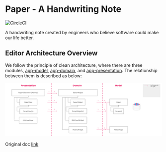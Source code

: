 Paper - A Handwriting Note
===

[![CircleCI](https://circleci.com/gh/boyw165/my-paper-android.png?style=shield)](https://circleci.com/gh/boyw165/my-paper-android)

A handwriting note created by engineers who believe software could make our life better.

Editor Architecture Overview
---

We follow the principle of clean architecture, where there are three modules, [app-model](app-model/src/main/java/com/paper/model), [app-domain](app-model/src/main/java/com/paper/domain), and [app-presentation](app-model/src/main/java/com/paper). The relationship between them is described as below:

![editor architecture overview](docs/fig-editor-architecture-overview.png)

Original doc [link](https://docs.google.com/drawings/d/1HjgjYfOgQ7Feqqww7I1kuq9HtHsbIhSdXItr31JMVyU/edit?usp=sharing)